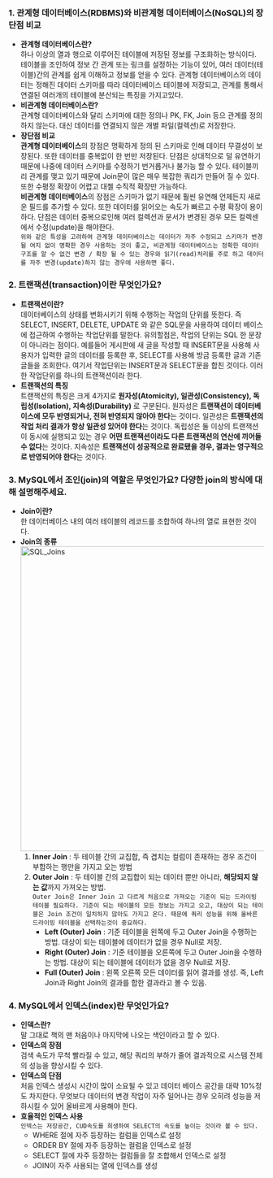 ### 1. 관계형 데이터베이스(RDBMS)와 비관계형 데이터베이스(NoSQL)의 장단점 비교
* **관계형 데이터베이스란?**  
하나 이상의 열과 행으로 이루어진 테이블에 저장된 정보를 구조화하는 방식이다. 테이블을 조인하여 정보 간 관계 또는 링크를 설정하는 기능이 있어, 여러 데이터(테이블)간의 관계를 쉽게 이해하고 정보를 얻을 수 있다. 관계형 데이터베이스의 데이터는 정해진 데이터 스키마를 따라 데이터베이스 테이블에 저장되고, 관계를 통해서 연결된 여러개의 테이블에 분산되는 특징을 가지고있다.
* **비관계형 데이터베이스란?**  
관계형 데이터베이스와 달리 스키마에 대한 정의나 PK, FK, Join 등으 관계를 정의하지 않는다. 대신 데이터를 연결되지 않은 개별 파일(컬렉션)로 저장한다. 
* **장단점 비교**  
**관계형 데이터베이스**의 장점은 명확하게 정의 된 스키마로 인해 데이터 무결성이 보장된다. 또한 데이터를 중복없이 한 번만 저장된다. 단점은 상대적으로 덜 유연하기 때문에 나중에 데이터 스키마를 수정하기 번거롭거나 불가능 할 수 있다. 테이블끼리 관계를 맺고 있기 때문에 Join문이 많은 매우 복잡한 쿼리가 만들어 질 수 있다. 또한 수평정 확장이 어렵고 대첼 수직적 확장만 가능하다.   
**비관계형 데이터베이스**의 장점은 스키마가 없기 때문에 훨씬 유연해 언제든지 새로운 필드를 추가할 수 있다. 또한 데이터를 읽어오는 속도가 빠르고 수평 확장이 용이하다. 단점은 데이터 중복으로인해 여러 컬렉션과 문서가 변경된 경우 모든 컬렉센에서 수정(update)을 해야한다.  
```위와 같은 특성을 고려하여 관계형 데이터베이스는 데이터가 자주 수정되고 스키마가 변경될 여지 없이 명확한 경우 사용하는 것이 좋고, 비관계형 데이터베이스는 정확한 데이터 구조를 알 수 없건 변경 / 확장 될 수 있는 경우와 읽기(read)처리를 주로 하고 데이터를 자주 변경(update)하지 않는 경우에 사용하면 좋다.```


### 2. 트랜잭션(transaction)이란 무엇인가요?
* **트랜잭션이란?**  
데이터베이스의 상태를 변화시키기 위해 수행하는 작업의 단위를 뜻한다. 즉 SELECT, INSERT, DELETE, UPDATE 와 같은 SQL문을 사용하여 데이터 베이스에 접근하여 수행하는 작업단위를 말한다. 유의할점은, 작업의 단위는 SQL 한 문장이 아니라는 점이다. 예를들어 게시판에 새 글을 작성할 때 INSERT문을 사용해 사용자가 입력한 글의 데이터를 등록한 후, SELECT를 사용해 방금 등록한 글과 기존 글들을 조회한다. 여기서 작업단위는 INSERT문과 SELECT문을 합친 것이다. 이러한 작업단위를 하나의 트랜잭션이라 한다.
* **트랜잭션의 특징**  
트랜잭션의 특징은 크게 4가지로 **원자성(Atomicity), 일관성(Consistency), 독립성(Isolation), 지속성(Durability)** 로 구분된다. 원자성은 **트랜잭션이 데이터베이스에 모두 반영되거나, 전혀 반영되지 않아야 한다**는 것이다. 일관성은 **트랜잭션의 작업 처리 결과가 항상 일관성 있어야 한다**는 것이다. 독립성은 둘 이상의 트랜잭션이 동시에 실행되고 있는 경우 **어떤 트랜잭션이라도 다른 트랜잭션의 연산에 끼어들 수 없다**는 것이다. 지속성은 **트랜잭션이 성공적으로 완료됐을 경우, 결과는 영구적으로 반영되어야 한다**는 것이다. 


### 3. MySQL에서 조인(join)의 역할은 무엇인가요? 다양한 join의 방식에 대해 설명해주세요.
* **Join이란?**  
한 데이터베이스 내의 여러 테이블의 레코드를 조합하여 하나의 열로 표현한 것이다.
* **Join의 종류**  
  <img width="600" alt="SQL_Joins" src="https://user-images.githubusercontent.com/96585009/216287913-23f4ab6d-b998-4216-90a9-ac168c0c37ad.png">
  1) **Inner Join** : 두 테이블 간의 교집합, 즉 겹치는 컬럼이 존재하는 경우 조건이 부합하는 행만을 가지고 오는 방법
  2) **Outer Join** : 두 테이블 간의 교집합이 되는 데이터 뿐만 아니라, **해당되지 않는 값**까지 가져오는 방법.  
  ```Outer Join은 Inner Join 고 다르게 처음으로 가져오는 기준이 되는 드라이빙 테이블 필요하다. 기준이 되는 테이블의 모든 정보는 가지고 오고, 대상이 되는 테이블은 Join 조건이 일치하지 않아도 가지고 온다. 때문에 쿼리 성능을 위해 올바른 드라이빙 테이블을 선택하는것이 중요하다.```
      - **Left (Outer) Join** : 기준 테이블을 왼쪽에 두고 Outer Join을 수행하는 방법. 대상이 되는 테이블에 데이터가 없을 경우 Null로 저장.
      - **Right (Outer) Join** : 기준 테이블을 오른쪽에 두고 Outer Join을 수행하는 방법. 대상이 되는 테이블에 데이터가 없을 경우 Null로 저장.
      - **Full (Outer) Join** : 왼쪽 오른쪽 모든 데이터를 읽어 결과를 생성. 즉, Left Join과 Right Join의 결과를 합한 결과라고 볼 수 있음.


### 4. MySQL에서 인덱스(index)란 무엇인가요?
* **인덱스란?**  
말 그대로 책의 맨 처음이나 마지막에 나오는 색인이라고 할 수 있다. 
* **인덱스의 장점**  
검색 속도가 무척 빨라질 수 있고, 해당 쿼리의 부하가 줄어 결과적으로 시스템 전체의 성능을 향상시킬 수 있다.
* **인덱스의 단점**  
처음 인덱스 생성시 시간이 많이 소요될 수 있고 데이터 베이스 공간을 대략 10%정도 차지한다. 무엇보다 데이터의 변경 작업이 자주 일어나는 경우 오히려 성능을 저하시킬 수 있어 올바르게 사용해야 한다.
* **효율적인 인덱스 사용**  
```인덱스는 저장공간, CUD속도를 희생하여 SELECT의 속도를 높이는 것이라 볼 수 있다.```
	- WHERE 절에 자주 등장하는 컬럼을 인덱스로 설정
	- ORDER BY 절에 자주 등장하는 컬럼을 인덱스로 설정
	- SELECT 절에 자주 등장하는 컬럼들을 잘 조합해서 인덱스로 설정
	- JOIN이 자주 사용되는 열에 인덱스를 생성
